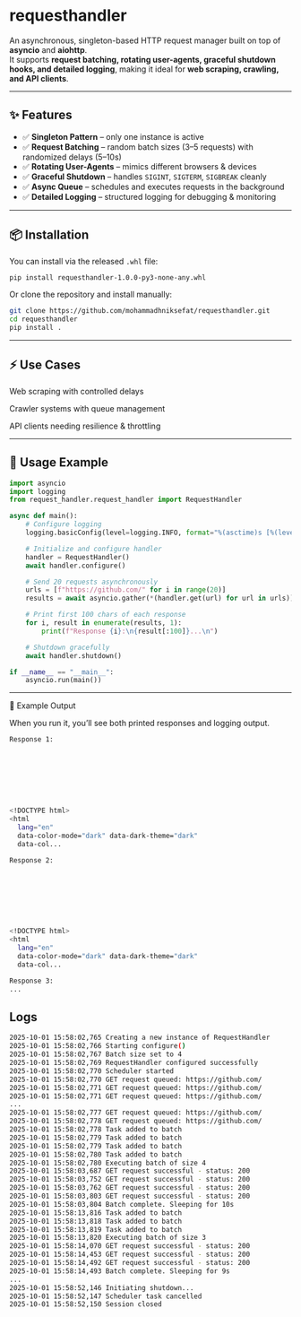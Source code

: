 # requesthandler

An asynchronous, singleton-based HTTP request manager built on top of **asyncio** and **aiohttp**.  
It supports **request batching, rotating user-agents, graceful shutdown hooks, and detailed logging**, making it ideal for **web scraping, crawling, and API clients**.

---

## ✨ Features
- ✅ **Singleton Pattern** – only one instance is active  
- ✅ **Request Batching** – random batch sizes (3–5 requests) with randomized delays (5–10s)  
- ✅ **Rotating User-Agents** – mimics different browsers & devices  
- ✅ **Graceful Shutdown** – handles `SIGINT`, `SIGTERM`, `SIGBREAK` cleanly  
- ✅ **Async Queue** – schedules and executes requests in the background  
- ✅ **Detailed Logging** – structured logging for debugging & monitoring  

---

## 📦 Installation

You can install via the released `.whl` file:

```bash
pip install requesthandler-1.0.0-py3-none-any.whl
```
Or clone the repository and install manually:
```bash
git clone https://github.com/mohammadhniksefat/requesthandler.git
cd requesthandler
pip install .
```

---

## ⚡ Use Cases

Web scraping with controlled delays

Crawler systems with queue management

API clients needing resilience & throttling

---

## 🚀 Usage Example
``` python
import asyncio
import logging
from request_handler.request_handler import RequestHandler

async def main():
    # Configure logging
    logging.basicConfig(level=logging.INFO, format="%(asctime)s [%(levelname)s] %(message)s")

    # Initialize and configure handler
    handler = RequestHandler()
    await handler.configure()

    # Send 20 requests asynchronously
    urls = [f"https://github.com/" for i in range(20)]
    results = await asyncio.gather(*(handler.get(url) for url in urls))

    # Print first 100 chars of each response
    for i, result in enumerate(results, 1):
        print(f"Response {i}:\n{result[:100]}...\n")

    # Shutdown gracefully
    await handler.shutdown()

if __name__ == "__main__":
    asyncio.run(main())

```
---
📌 Example Output

When you run it, you’ll see both printed responses and logging output.

``` bash
Response 1:








<!DOCTYPE html>
<html
  lang="en"
  data-color-mode="dark" data-dark-theme="dark"
  data-col...

Response 2:








<!DOCTYPE html>
<html
  lang="en"
  data-color-mode="dark" data-dark-theme="dark"
  data-col...

Response 3:
...
```

## Logs

``` bash
2025-10-01 15:58:02,765 Creating a new instance of RequestHandler
2025-10-01 15:58:02,766 Starting configure()
2025-10-01 15:58:02,767 Batch size set to 4
2025-10-01 15:58:02,769 RequestHandler configured successfully
2025-10-01 15:58:02,770 Scheduler started
2025-10-01 15:58:02,770 GET request queued: https://github.com/
2025-10-01 15:58:02,771 GET request queued: https://github.com/
2025-10-01 15:58:02,771 GET request queued: https://github.com/
...
2025-10-01 15:58:02,777 GET request queued: https://github.com/
2025-10-01 15:58:02,778 GET request queued: https://github.com/
2025-10-01 15:58:02,778 Task added to batch
2025-10-01 15:58:02,779 Task added to batch
2025-10-01 15:58:02,779 Task added to batch
2025-10-01 15:58:02,780 Task added to batch
2025-10-01 15:58:02,780 Executing batch of size 4
2025-10-01 15:58:03,687 GET request successful - status: 200
2025-10-01 15:58:03,752 GET request successful - status: 200
2025-10-01 15:58:03,762 GET request successful - status: 200
2025-10-01 15:58:03,803 GET request successful - status: 200
2025-10-01 15:58:03,804 Batch complete. Sleeping for 10s
2025-10-01 15:58:13,816 Task added to batch
2025-10-01 15:58:13,818 Task added to batch
2025-10-01 15:58:13,819 Task added to batch
2025-10-01 15:58:13,820 Executing batch of size 3
2025-10-01 15:58:14,070 GET request successful - status: 200
2025-10-01 15:58:14,453 GET request successful - status: 200
2025-10-01 15:58:14,492 GET request successful - status: 200
2025-10-01 15:58:14,493 Batch complete. Sleeping for 9s
...
2025-10-01 15:58:52,146 Initiating shutdown...
2025-10-01 15:58:52,147 Scheduler task cancelled
2025-10-01 15:58:52,150 Session closed
```
